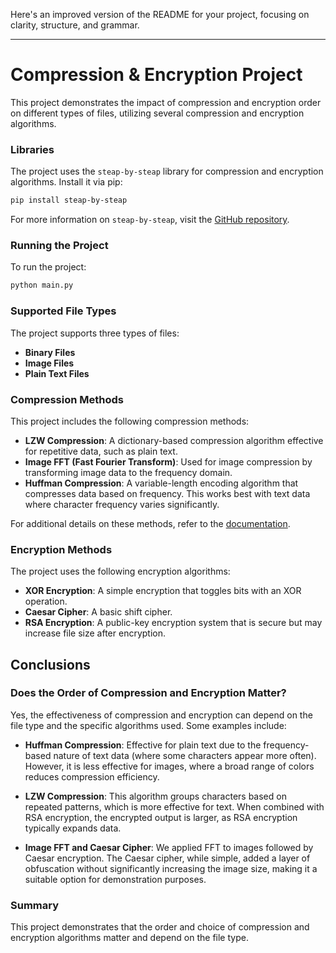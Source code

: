 Here's an improved version of the README for your project, focusing on clarity, structure, and grammar.

---

# Compression & Encryption Project

This project demonstrates the impact of compression and encryption order on different types of files, utilizing several compression and encryption algorithms.

### Libraries

The project uses the `steap-by-steap` library for compression and encryption algorithms. Install it via pip:

```bash
pip install steap-by-steap
```

For more information on `steap-by-steap`, visit the [GitHub repository](https://github.com/jero98772/steap_by_steap).

### Running the Project

To run the project:

```bash
python main.py
```

### Supported File Types

The project supports three types of files:
- **Binary Files**
- **Image Files**
- **Plain Text Files**

### Compression Methods

This project includes the following compression methods:

- **LZW Compression**: A dictionary-based compression algorithm effective for repetitive data, such as plain text.
- **Image FFT (Fast Fourier Transform)**: Used for image compression by transforming image data to the frequency domain.
- **Huffman Compression**: A variable-length encoding algorithm that compresses data based on frequency. This works best with text data where character frequency varies significantly.

For additional details on these methods, refer to the [documentation](https://jero98772.github.io/steap_by_steap/steap_by_steap/compression/index.html).

### Encryption Methods

The project uses the following encryption algorithms:

- **XOR Encryption**: A simple encryption that toggles bits with an XOR operation.
- **Caesar Cipher**: A basic shift cipher.
- **RSA Encryption**: A public-key encryption system that is secure but may increase file size after encryption.

## Conclusions

### Does the Order of Compression and Encryption Matter?

Yes, the effectiveness of compression and encryption can depend on the file type and the specific algorithms used. Some examples include:

- **Huffman Compression**: Effective for plain text due to the frequency-based nature of text data (where some characters appear more often). However, it is less effective for images, where a broad range of colors reduces compression efficiency.
  
- **LZW Compression**: This algorithm groups characters based on repeated patterns, which is more effective for text. When combined with RSA encryption, the encrypted output is larger, as RSA encryption typically expands data.
  
- **Image FFT and Caesar Cipher**: We applied FFT to images followed by Caesar encryption. The Caesar cipher, while simple, added a layer of obfuscation without significantly increasing the image size, making it a suitable option for demonstration purposes.

### Summary

This project demonstrates that the order and choice of compression and encryption algorithms matter and depend on the file type.
